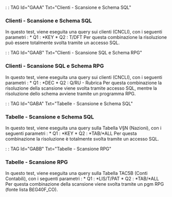  :  : TAG Id="GAAA" Txt="Clienti - Scansione e Schema SQL"
### Clienti - Scansione e Schema SQL
In questo test, viene eseguita una query sui clienti (CNCLI), con i seguenti parametri : 
\* Q1 :  \*KEY
\* Q2 :  T/DFT
Per questa combinazione la risoluzione può essere totalmente svolta tramite un accesso SQL.

 :  : TAG Id="GAAB" Txt="Clienti - Scansione SQL e Schema RPG"
### Clienti - Scansione SQL e Schema RPG
In questo test, viene eseguita una query sui clienti (CNCLI), con i seguenti parametri : 
\* Q1 :  \*DEC
\* Q2 :  Q/RU - Rubrica
Per questa combinazione la risoluzione della scansione viene svolta tramite accesso SQL, mentre la risoluzione dello schema avviene tramite un programma RPG.

 :  : TAG Id="GABA" Txt="Tabelle - Scansione e Schema SQL"
### Tabelle - Scansione e Schema SQL
In questo test, viene eseguita una query sulla Tabella V§N (Nazioni), con i seguenti parametri : 
\* Q1 :  \*KEY
\* Q2 :  \*TAB/\*ALL
Per questa combinazione la risoluzione è totalmente svolta tramite un accesso SQL.

 :  : TAG Id="GABB" Txt="Tabelle - Scansione RPG"
### Tabelle - Scansione RPG
In questo test, viene eseguita una query sulla Tabella TAC5B (Conti Contabili), con i seguenti parametri : 
\* Q1 :  \*LIS/T/PAT
\* Q2 :  \*TAB/\*ALL
Per questa combinazione della scansione viene svolta tramite un pgm RPG (fonte lista B£G40F_CO).

